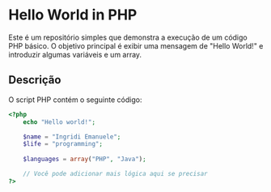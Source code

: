 # Hello World in PHP

Este é um repositório simples que demonstra a execução de um código PHP básico. O objetivo principal é exibir uma mensagem de "Hello World!" e introduzir algumas variáveis e um array.

## Descrição

O script PHP contém o seguinte código:

```php
<?php
    echo "Hello world!"; 

    $name = "Ingridi Emanuele";
    $life = "programming";
    
    $languages = array("PHP", "Java");

    // Você pode adicionar mais lógica aqui se precisar
?>
